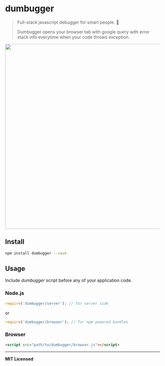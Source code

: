 # dumbugger

> Full-stack javascript debugger for smart people. 👻 
> 
> Dumbugger opens your browser tab with google query with error stack info everytime when your code throws exception.

<img src="https://user-images.githubusercontent.com/974035/36945880-a844411e-1fb4-11e8-9816-ee80e1222ea2.gif" width="600" />

## Install

```bash
npm install dumbugger --save
```

## Usage

Include _dumbugger_ script before any of your application code.

### Node.js

```js
require('dumbugger/server'); // for server side
```

or

```js
require('dumbugger/browser'); // for npm powered bundles
```

### Browser

```html
<script src="path/to/dumbugger/browser.js"></script>
```

---

**MIT Licensed**

